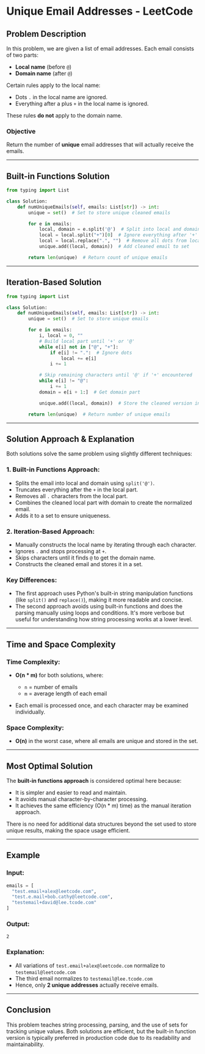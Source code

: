 # Unique Email Addresses - LeetCode

## Problem Description

In this problem, we are given a list of email addresses. Each email consists of two parts:

* **Local name** (before `@`)
* **Domain name** (after `@`)

Certain rules apply to the local name:

* Dots `.` in the local name are ignored.
* Everything after a plus `+` in the local name is ignored.

These rules **do not** apply to the domain name.

### Objective

Return the number of **unique** email addresses that will actually receive the emails.

---

## Built-in Functions Solution

```python
from typing import List

class Solution:
    def numUniqueEmails(self, emails: List[str]) -> int:
        unique = set()  # Set to store unique cleaned emails

        for e in emails:
            local, domain = e.split('@')  # Split into local and domain part
            local = local.split("+")[0]  # Ignore everything after '+' in local part
            local = local.replace(".", "")  # Remove all dots from local part
            unique.add((local, domain))  # Add cleaned email to set

        return len(unique)  # Return count of unique emails
```

---

## Iteration-Based Solution

```python
from typing import List

class Solution:
    def numUniqueEmails(self, emails: List[str]) -> int:
        unique = set()  # Set to store unique emails

        for e in emails:
            i, local = 0, ""
            # Build local part until '+' or '@'
            while e[i] not in ["@", "+"]:
                if e[i] != ".":  # Ignore dots
                    local += e[i]
                i += 1

            # Skip remaining characters until '@' if '+' encountered
            while e[i] != "@":
                i += 1
            domain = e[i + 1:]  # Get domain part

            unique.add((local, domain))  # Store the cleaned version in the set

        return len(unique)  # Return number of unique emails
```

---

## Solution Approach & Explanation

Both solutions solve the same problem using slightly different techniques:

### **1. Built-in Functions Approach:**

* Splits the email into local and domain using `split('@')`.
* Truncates everything after the `+` in the local part.
* Removes all `.` characters from the local part.
* Combines the cleaned local part with domain to create the normalized email.
* Adds it to a set to ensure uniqueness.

### **2. Iteration-Based Approach:**

* Manually constructs the local name by iterating through each character.
* Ignores `.` and stops processing at `+`.
* Skips characters until it finds `@` to get the domain name.
* Constructs the cleaned email and stores it in a set.

### Key Differences:

* The first approach uses Python's built-in string manipulation functions (like `split()` and `replace()`), making it more readable and concise.
* The second approach avoids using built-in functions and does the parsing manually using loops and conditions. It's more verbose but useful for understanding how string processing works at a lower level.

---

## Time and Space Complexity

### **Time Complexity:**

* **O(n \* m)** for both solutions, where:

  * `n` = number of emails
  * `m` = average length of each email
* Each email is processed once, and each character may be examined individually.

### **Space Complexity:**

* **O(n)** in the worst case, where all emails are unique and stored in the set.

---

## Most Optimal Solution

The **built-in functions approach** is considered optimal here because:

* It is simpler and easier to read and maintain.
* It avoids manual character-by-character processing.
* It achieves the same efficiency (O(n \* m) time) as the manual iteration approach.

There is no need for additional data structures beyond the set used to store unique results, making the space usage efficient.

---

## Example

### Input:

```python
emails = [
  "test.email+alex@leetcode.com",
  "test.e.mail+bob.cathy@leetcode.com",
  "testemail+david@lee.tcode.com"
]
```

### Output:

```
2
```

### Explanation:

* All variations of `test.email+alex@leetcode.com` normalize to `testemail@leetcode.com`
* The third email normalizes to `testemail@lee.tcode.com`
* Hence, only **2 unique addresses** actually receive emails.

---

## Conclusion

This problem teaches string processing, parsing, and the use of sets for tracking unique values. Both solutions are efficient, but the built-in function version is typically preferred in production code due to its readability and maintainability.